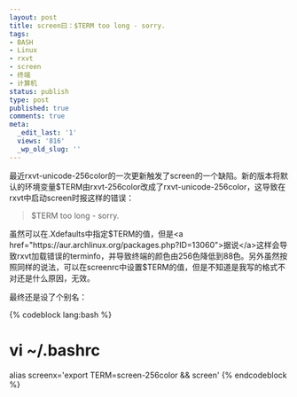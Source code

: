 ```yaml
---
layout: post
title: screen曰：$TERM too long - sorry.
tags:
- BASH
- Linux
- rxvt
- screen
- 终端
- 计算机
status: publish
type: post
published: true
comments: true
meta:
  _edit_last: '1'
  views: '816'
  _wp_old_slug: ''
---
```

最近rxvt-unicode-256color的一次更新触发了screen的一个缺陷。新的版本将默认的环境变量$TERM由rxvt-256color改成了rxvt-unicode-256color，这导致在rxvt中启动screen时报这样的错误：

<blockquote>
$TERM too long - sorry.
</blockquote>

虽然可以在.Xdefaults中指定$TERM的值，但是<a href="https://aur.archlinux.org/packages.php?ID=13060">据说</a>这样会导致rxvt加载错误的terminfo，并导致终端的颜色由256色降低到88色。另外虽然按照同样的说法，可以在screenrc中设置$TERM的值，但是不知道是我写的格式不对还是什么原因，无效。

最终还是设了个别名：

{% codeblock lang:bash %}
# vi ~/.bashrc

alias screenx='export TERM=screen-256color && screen'
{% endcodeblock %}
